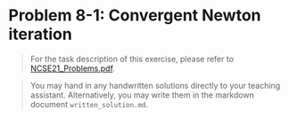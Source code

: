 # Problem 8-1: Convergent Newton iteration

> For the task description of this exercise, please refer to [NCSE21_Problems.pdf](
https://www.sam.math.ethz.ch/~grsam/NCSE21/HOMEWORK/NCSE21_Problems.pdf). 

> You may hand in any handwritten solutions directly to your teaching assistant. Alternatively, you may write them in the markdown document `written_solution.md`.
